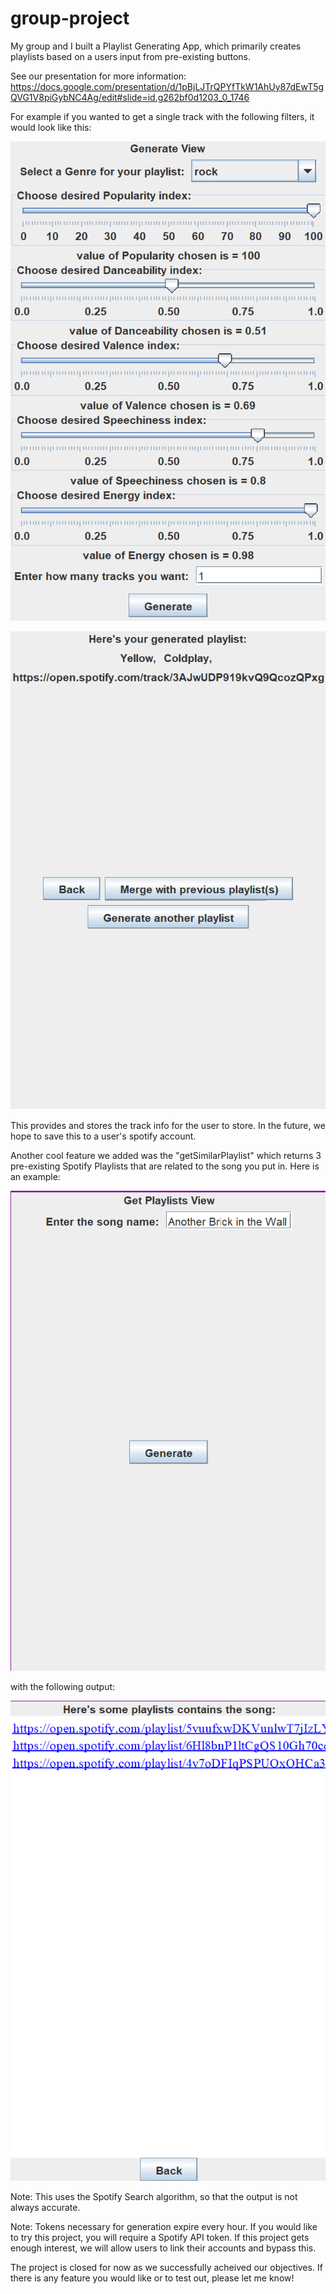 # group-project
My group and I built a Playlist Generating App, which primarily creates playlists based on a users input from pre-existing buttons. 

See our presentation for more information: https://docs.google.com/presentation/d/1pBjLJTrQPYfTkW1AhUy87dEwT5gQVG1V8piGybNC4Ag/edit#slide=id.g262bf0d1203_0_1746

For example if you wanted to get a single track with the following filters, it would look like this: 

![image](SpotifyAPIGetPlaylists/SampleInput.png)

![image](SpotifyAPIGetPlaylists/SampleOutput)

This provides and stores the track info for the user to store. In the future, we hope to save this to a user's spotify account.

Another cool feature we added was the "getSimilarPlaylist" which returns 3 pre-existing Spotify Playlists that are related to the song you put in. Here is an example:

![image](SpotifyAPIGetPlaylists/AnotherBrickInTheWallExampleApp.png)

with the following output:

![image](SpotifyAPIGetPlaylists/PlaylistOutputAnotherBrickInTheWall.png)

Note: This uses the Spotify Search algorithm, so that the output is not always accurate. 

Note: Tokens necessary for generation expire every hour. If you would like to try this project, you will require a Spotify API token. If this project gets enough interest, we will allow users to link their accounts and bypass this.

The project is closed for now as we successfully acheived our objectives. If there is any feature you would like or to test out, please let me know!
